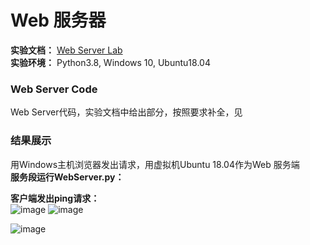 # Web 服务器
**实验文档：** [Web Server Lab](https://gaia.cs.umass.edu/kurose_ross/programming/Python_code_only/WebServer_programming_lab_only.pdf)  
**实验环境：** Python3.8, Windows 10, Ubuntu18.04

### Web Server Code
Web Server代码，实验文档中给出部分，按照要求补全，见[]()

### 结果展示
用Windows主机浏览器发出请求，用虚拟机Ubuntu 18.04作为Web 服务端  
**服务段运行WebServer.py：**  


**客户端发出ping请求：**  
![image](https://user-images.githubusercontent.com/58134113/209049327-e1c26720-e904-4295-ab7c-719e2eb7aaed.png)
![image](https://user-images.githubusercontent.com/58134113/209049380-58f82143-7c97-4f26-a8f4-166a06a250bd.png)

![image](https://user-images.githubusercontent.com/58134113/209049463-020823b3-16bd-4860-91ae-8b313d6bcdb8.png)

